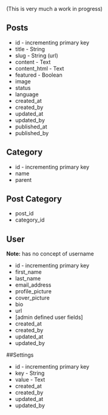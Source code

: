 (This is very much a work in progress)

## Posts

- id - incrementing primary key
- title - String
- slug - String (url)
- content - Text
- content_html - Text
- featured - Boolean
- image 
- status
- language
- created_at
- created_by
- updated_at
- updated_by
- published_at
- published_by 

## Category

- id - incrementing primary key
- name
- parent

## Post Category

- post_id
- category_id

## User

**Note:** has no concept of username

- id - incrementing primary key
- first_name
- last_name
- email_address
- profile_picture
- cover_picture
- bio
- url
- [admin defined user fields]
- created_at
- created_by
- updated_at
- updated_by

##Settings

- id - incrementing primary key
- key - String
- value - Text
- created_at
- created_by
- updated_at
- updated_by
      